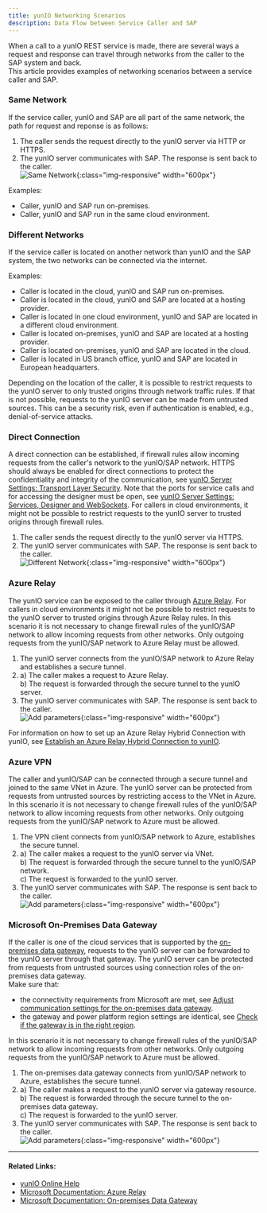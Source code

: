 ```yaml
---
title: yunIO Networking Scenarios
description: Data Flow between Service Caller and SAP
---
```



When a call to a yunIO REST service is made, there are several ways a request and response can travel through networks from the caller to the SAP system and back. <br>
This article provides examples of networking scenarios between a service caller and SAP.<br>


### Same Network

If the service caller, yunIO and SAP are all part of the same network, the path for request and reponse is as follows:

1. The caller sends the request directly to the yunIO server via HTTP or HTTPS.
2. The yunIO server communicates with SAP. The response is sent back to the caller.<br> 
![Same Network](../../assets/images/yunio/articles/ts-knowledge-base_same-network.png){:class="img-responsive" width="600px"}

Examples:
- Caller, yunIO and SAP run on-premises.
- Caller, yunIO and SAP run in the same cloud environment. 

### Different Networks

If the service caller is located on another network than yunIO and the SAP system, the two networks can be connected via the internet.

Examples:
- Caller is located in the cloud, yunIO and SAP run on-premises.
- Caller is located in the cloud, yunIO and SAP are located at a hosting provider. 
- Caller is located in one cloud environment, yunIO and SAP are located in a different cloud environment.
- Caller is located on-premises, yunIO and SAP are located at a hosting provider. 
- Caller is located on-premises, yunIO and SAP are located in the cloud.
- Caller is located in US branch office, yunIO and SAP are located in European headquarters.

Depending on the location of the caller, it is possible to restrict requests to the yunIO server to only trusted origins through network traffic rules. 
If that is not possible, requests to the yunIO server can be made from untrusted sources. This can be a security risk, even if authentication is enabled, e.g., denial-of-service attacks.

### Direct Connection

A direct connection can be established, if firewall rules allow incoming requests from the caller's network to the yunIO/SAP network. 
HTTPS should always be enabled for direct connections to protect the confidentiality and integrity of the communication, see [yunIO Server Settings: Transport Layer Security](https://help.theobald-software.com/en/yunio/server-settings#transport-layer-security).
Note that the ports for service calls and for accessing the designer must be open, see [yunIO Server Settings: Services, Designer and WebSockets](https://help.theobald-software.com/en/yunio/server-settings#services-designer-and-websockets).
For callers in cloud environments, it might not be possible to restrict requests to the yunIO server to trusted origins through firewall rules.

1. The caller sends the request directly to the yunIO server via HTTPS.
2. The yunIO server communicates with SAP. The response is sent back to the caller. <br>
![Different Network](../../assets/images/yunio/articles/ts-knowledge-base_directly-open-port.png){:class="img-responsive" width="600px"}

### Azure Relay
The yunIO service can be exposed to the caller through [Azure Relay](https://docs.microsoft.com/en-gb/azure/azure-relay/relay-what-is-it).
For callers in cloud environments it might not be possible to restrict requests to the yunIO server to trusted origins through Azure Relay rules.
In this scenario it is not necessary to change firewall rules of the yunIO/SAP network to allow incoming requests from other networks. 
Only outgoing requests from the yunIO/SAP network to Azure Relay must be allowed.


1. The yunIO server connects from the yunIO/SAP network to Azure Relay and establishes a secure tunnel.
2. a) The caller makes a request to Azure Relay.<br>
b) The request is forwarded through the secure tunnel to the yunIO server.
3. The yunIO server communicates with SAP. The response is sent back to the caller. <br>
![Add parameters](../../assets/images/yunio/articles/ts-knowledge-base_azure-relay.png){:class="img-responsive" width="600px"}

For information on how to set up an Azure Relay Hybrid Connection with yunIO, see [Establish an Azure Relay Hybrid Connection to yunIO](./establish-an-azure-relay-hybrid-connection.md).

### Azure VPN
The caller and yunIO/SAP can be connected through a secure tunnel and joined to the same VNet in Azure.
The yunIO server can be protected from requests from untrusted sources by restricting access to the VNet in Azure.
In this scenario it is not necessary to change firewall rules of the yunIO/SAP network to allow incoming requests from other networks. 
Only outgoing requests from the yunIO/SAP network to Azure must be allowed.


1. The VPN client connects from yunIO/SAP network to Azure, establishes the secure tunnel.
2. a) The caller makes a request to the yunIO server via VNet.<br>
b) The request is forwarded through the secure tunnel to the yunIO/SAP network.<br>
c) The request is forwarded to the yunIO server.
3. The yunIO server communicates with SAP. The response is sent back to the caller. <br>
![Add parameters](../../assets/images/yunio/articles/ts-knowledge-base_azure-vpn.png){:class="img-responsive" width="600px"}


### Microsoft On-Premises Data Gateway
If the caller is one of the cloud services that is supported by the [on-premises data gateway](https://docs.microsoft.com/en-gb/data-integration/gateway/service-gateway-onprem), requests to the yunIO server can be forwarded to the yunIO server through that gateway.
The yunIO server can be protected from requests from untrusted sources using connection roles of the on-premises data gateway.<br>
Make sure that:
- the connectivity requirements from Microsoft are met, see [Adjust communication settings for the on-premises data gateway](https://learn.microsoft.com/en-us/data-integration/gateway/service-gateway-communication).
- the gateway and power platform region settings are identical, see [Check if the gateway is in the right region](https://docs.microsoft.com/en-gb/troubleshoot/power-platform/power-automate/check-if-gateway-is-the-right-region).

In this scenario it is not necessary to change firewall rules of the yunIO/SAP network to allow incoming requests from other networks. 
Only outgoing requests from the yunIO/SAP network to Azure must be allowed.

1. The on-premises data gateway connects from yunIO/SAP network to Azure, establishes the secure tunnel.
2. a) The caller makes a request to the yunIO server via gateway resource.<br>
b) The request is forwarded through the secure tunnel to the on-premises data gateway.<br>
c) The request is forwarded to the yunIO server.
3. The yunIO server communicates with SAP. The response is sent back to the caller. <br>
![Add parameters](../../assets/images/yunio/articles/ts-knowledge-base_azure-data-gateway.png){:class="img-responsive" width="600px"}

******
#### Related Links:

- [yunIO Online Help](https://help.theobald-software.com/en/yunio/)
- [Microsoft Documentation: Azure Relay](https://docs.microsoft.com/en-gb/azure/azure-relay/relay-what-is-it)
- [Microsoft Documentation: On-premises Data Gateway](https://docs.microsoft.com/en-gb/data-integration/gateway/service-gateway-onprem)
